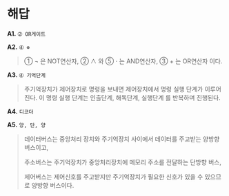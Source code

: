 # 해답

**A1.** `➁ OR게이트`

**A2.** `➃ ⊕`

> ➀ ¬ 은 NOT연산자, ➁ ∧ 와 ➄ ⋅ 는 AND연산자, ➂ + 는 OR연산자 이다.

**A3.** `➃ 기억단계`

> 주기억장치가 제어장치로 명령을 보내면 제어장치에서 명령 실행 단계가 이루어진다.
> 이 명령 실행 단계는 인출단계, 해독단계, 실행단계 를 반복하며 진행된다.

**A4.** `디코더`

**A5.** `양, 단, 양`

> 데이터버스는 중앙처리 장치와 주기억장치 사이에서 데이터를 주고받는 양방향 버스이고,
> 
> 주소버스는 주기억장치가 중앙처리장치에 메모리 주소를 전달하는 단방향 버스,
> 
> 제어버스는 제어신호를 주고받지만 주기억장치가 필요한 신호가 있을 수 있으므로 양방향 버스이다.
